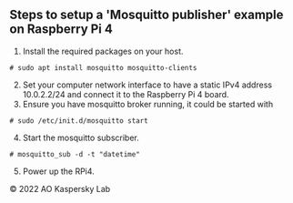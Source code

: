 ## Steps to setup a 'Mosquitto publisher' example on Raspberry Pi 4

1. Install the required packages on your host.
```
# sudo apt install mosquitto mosquitto-clients
```
2. Set your computer network interface to have a static IPv4 address 10.0.2.2/24 and connect it to the Raspberry Pi 4 board.
3. Ensure you have mosquitto broker running, it could be started with
```
# sudo /etc/init.d/mosquitto start
```
4. Start the mosquitto subscriber.
```
# mosquitto_sub -d -t "datetime"
```
5. Power up the RPi4.

© 2022 AO Kaspersky Lab
